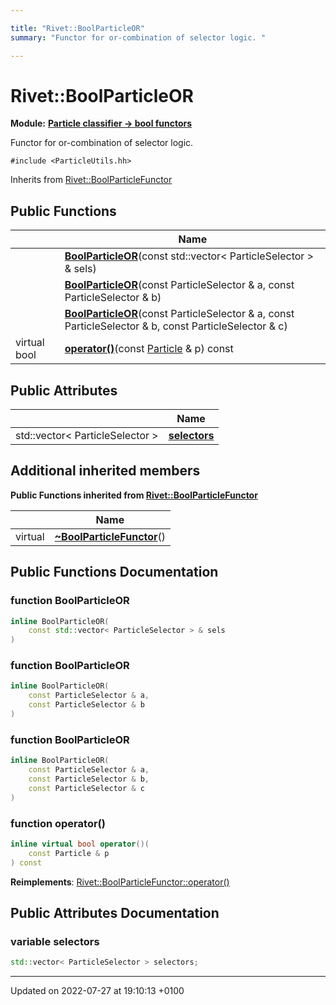 ```yaml
---

title: "Rivet::BoolParticleOR"
summary: "Functor for or-combination of selector logic. "

---
```


# Rivet::BoolParticleOR

**Module:** **[Particle classifier -> bool functors](http://example.org/modules/group__particleutils__p2bool/)**



Functor for or-combination of selector logic. 


`#include <ParticleUtils.hh>`

Inherits from [Rivet::BoolParticleFunctor](http://example.org/classes/structrivet_1_1boolparticlefunctor/)

## Public Functions

|                | Name           |
| -------------- | -------------- |
| | **[BoolParticleOR](http://example.org/classes/structrivet_1_1boolparticleor/#function-boolparticleor)**(const std::vector< ParticleSelector > & sels) |
| | **[BoolParticleOR](http://example.org/classes/structrivet_1_1boolparticleor/#function-boolparticleor)**(const ParticleSelector & a, const ParticleSelector & b) |
| | **[BoolParticleOR](http://example.org/classes/structrivet_1_1boolparticleor/#function-boolparticleor)**(const ParticleSelector & a, const ParticleSelector & b, const ParticleSelector & c) |
| virtual bool | **[operator()](http://example.org/classes/structrivet_1_1boolparticleor/#function-operator())**(const <a href="http://example.org/classes/classrivet_1_1particle/">Particle</a> & p) const |

## Public Attributes

|                | Name           |
| -------------- | -------------- |
| std::vector< ParticleSelector > | **[selectors](http://example.org/classes/structrivet_1_1boolparticleor/#variable-selectors)**  |

## Additional inherited members

**Public Functions inherited from [Rivet::BoolParticleFunctor](http://example.org/classes/structrivet_1_1boolparticlefunctor/)**

|                | Name           |
| -------------- | -------------- |
| virtual | **[~BoolParticleFunctor](http://example.org/classes/structrivet_1_1boolparticlefunctor/#function-~boolparticlefunctor)**() |


## Public Functions Documentation

### function BoolParticleOR

```cpp
inline BoolParticleOR(
    const std::vector< ParticleSelector > & sels
)
```


### function BoolParticleOR

```cpp
inline BoolParticleOR(
    const ParticleSelector & a,
    const ParticleSelector & b
)
```


### function BoolParticleOR

```cpp
inline BoolParticleOR(
    const ParticleSelector & a,
    const ParticleSelector & b,
    const ParticleSelector & c
)
```


### function operator()

```cpp
inline virtual bool operator()(
    const Particle & p
) const
```


**Reimplements**: [Rivet::BoolParticleFunctor::operator()](http://example.org/classes/structrivet_1_1boolparticlefunctor/#function-operator())


## Public Attributes Documentation

### variable selectors

```cpp
std::vector< ParticleSelector > selectors;
```


-------------------------------

Updated on 2022-07-27 at 19:10:13 +0100